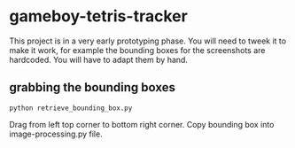 # gameboy-tetris-tracker

This project is in a very early prototyping phase. You will need to tweek it to make it work, for example the bounding boxes for the screenshots are hardcoded. You will have to adapt them by hand.

## grabbing the bounding boxes

    python retrieve_bounding_box.py

Drag from left top corner to bottom right corner. Copy bounding box into image-processing.py file.

